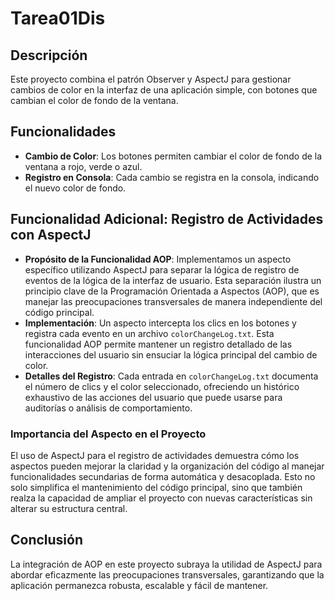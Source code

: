 # Tarea01Dis

## Descripción
Este proyecto combina el patrón Observer y AspectJ para gestionar cambios de color en la interfaz de una aplicación simple, con botones que cambian el color de fondo de la ventana.

## Funcionalidades
- **Cambio de Color**: Los botones permiten cambiar el color de fondo de la ventana a rojo, verde o azul.
- **Registro en Consola**: Cada cambio se registra en la consola, indicando el nuevo color de fondo.

## Funcionalidad Adicional: Registro de Actividades con AspectJ
- **Propósito de la Funcionalidad AOP**: Implementamos un aspecto específico utilizando AspectJ para separar la lógica de registro de eventos de la lógica de la interfaz de usuario. Esta separación ilustra un principio clave de la Programación Orientada a Aspectos (AOP), que es manejar las preocupaciones transversales de manera independiente del código principal.
- **Implementación**: Un aspecto intercepta los clics en los botones y registra cada evento en un archivo `colorChangeLog.txt`. Esta funcionalidad AOP permite mantener un registro detallado de las interacciones del usuario sin ensuciar la lógica principal del cambio de color.
- **Detalles del Registro**: Cada entrada en `colorChangeLog.txt` documenta el número de clics y el color seleccionado, ofreciendo un histórico exhaustivo de las acciones del usuario que puede usarse para auditorías o análisis de comportamiento.

### Importancia del Aspecto en el Proyecto
El uso de AspectJ para el registro de actividades demuestra cómo los aspectos pueden mejorar la claridad y la organización del código al manejar funcionalidades secundarias de forma automática y desacoplada. Esto no solo simplifica el mantenimiento del código principal, sino que también realza la capacidad de ampliar el proyecto con nuevas características sin alterar su estructura central.

## Conclusión
La integración de AOP en este proyecto subraya la utilidad de AspectJ para abordar eficazmente las preocupaciones transversales, garantizando que la aplicación permanezca robusta, escalable y fácil de mantener.
